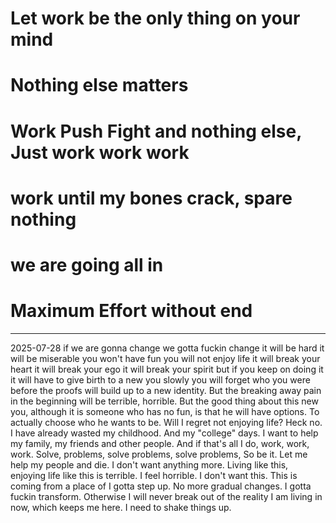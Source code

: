 # Let work be the only thing on your mind
# Nothing else matters
# Work Push Fight and nothing else, Just work work work
# work until my bones crack, spare nothing
# we are going all in
# Maximum Effort without end
---
2025-07-28
if we are gonna change
we gotta fuckin change
it will be hard
it will be miserable
you won't have fun
you will not enjoy life
it will break your heart
it will break your ego
it will break your spirit
but if you keep on doing it
it will have to give birth to a new you
slowly you will forget who you were before
the proofs will build up to a new identity.
But the breaking away pain in the beginning will be terrible, horrible.
But the good thing about this new you, although it is someone who has no fun, is that he will have options. To actually choose who he wants to be.
Will I regret not enjoying life? Heck no. I have already wasted my childhood. And my "college" days. I want to help my family, my friends and other people. And if that's all I do, work, work, work. Solve, problems, solve problems, solve problems, So be it. Let me help my people and die. I don't want anything more. Living like this, enjoying life like this is terrible. I feel horrible. I don't want this.
This is coming from a place of I gotta step up. No more gradual changes. I gotta fuckin transform. Otherwise I will never break out of the reality I am living in now, which keeps me here. I need to shake things up.